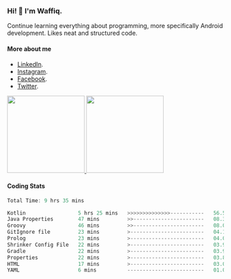 ### Hi! 👋 I'm Waffiq.

Continue learning everything about programming, more specifically Android development. Likes neat and structured code.

#### More about me 
- [LinkedIn](https://www.linkedin.com/in/waffiqaziz/).
- [Instagram](https://www.instagram.com/waffiqaziz/).
- [Facebook](https://web.facebook.com/WaffiqAziz/).
- [Twitter](https://twitter.com/AzizWaffiq).

<p align="left">
<a href="https://github.com/waffiqaziz">
  <img height="180em" src="https://github-readme-stats-eight-theta.vercel.app/api?username=waffiqaziz&show_icons=true&theme=algolia&include_all_commits=true&count_private=true"/>
  <img height="180em" src="https://github-readme-stats-eight-theta.vercel.app/api/top-langs/?username=waffiqaziz&layout=compact&langs_count=8&theme=algolia"/>
</a>
</p>

#### Coding Stats
<!--START_SECTION:waka-->

```rust
Total Time: 9 hrs 35 mins

Kotlin                 5 hrs 25 mins   >>>>>>>>>>>>>>-----------   56.50 %
Java Properties        47 mins         >>-----------------------   08.30 %
Groovy                 46 mins         >>-----------------------   08.05 %
GitIgnore file         23 mins         >------------------------   04.12 %
Prolog                 23 mins         >------------------------   04.06 %
Shrinker Config File   22 mins         >------------------------   03.97 %
Gradle                 22 mins         >------------------------   03.93 %
Properties             22 mins         >------------------------   03.89 %
HTML                   17 mins         >------------------------   03.06 %
YAML                   6 mins          -------------------------   01.08 %
```

<!--END_SECTION:waka-->

